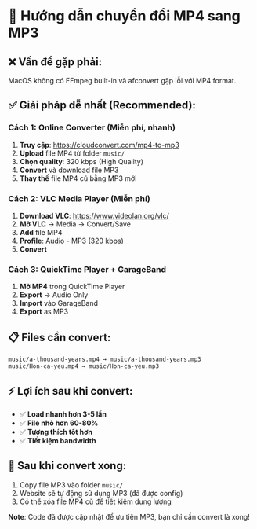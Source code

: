 # 🎵 Hướng dẫn chuyển đổi MP4 sang MP3

## ❌ Vấn đề gặp phải:
MacOS không có FFmpeg built-in và afconvert gặp lỗi với MP4 format.

## ✅ Giải pháp dễ nhất (Recommended):

### Cách 1: Online Converter (Miễn phí, nhanh)
1. **Truy cập**: https://cloudconvert.com/mp4-to-mp3
2. **Upload** file MP4 từ folder `music/`
3. **Chọn quality**: 320 kbps (High Quality)
4. **Convert** và download file MP3
5. **Thay thế** file MP4 cũ bằng MP3 mới

### Cách 2: VLC Media Player (Miễn phí)
1. **Download VLC**: https://www.videolan.org/vlc/
2. **Mở VLC** → Media → Convert/Save
3. **Add** file MP4
4. **Profile**: Audio - MP3 (320 kbps)
5. **Convert**

### Cách 3: QuickTime Player + GarageBand
1. **Mở MP4** trong QuickTime Player
2. **Export** → Audio Only
3. **Import** vào GarageBand
4. **Export** as MP3

## 📋 Files cần convert:
```
music/a-thousand-years.mp4 → music/a-thousand-years.mp3
music/Hon-ca-yeu.mp4 → music/Hon-ca-yeu.mp3
```

## ⚡ Lợi ích sau khi convert:
- ✅ **Load nhanh hơn 3-5 lần**
- ✅ **File nhỏ hơn 60-80%**
- ✅ **Tương thích tốt hơn**
- ✅ **Tiết kiệm bandwidth**

## 🔧 Sau khi convert xong:
1. Copy file MP3 vào folder `music/`
2. Website sẽ tự động sử dụng MP3 (đã được config)
3. Có thể xóa file MP4 cũ để tiết kiệm dung lượng

**Note**: Code đã được cập nhật để ưu tiên MP3, bạn chỉ cần convert là xong!